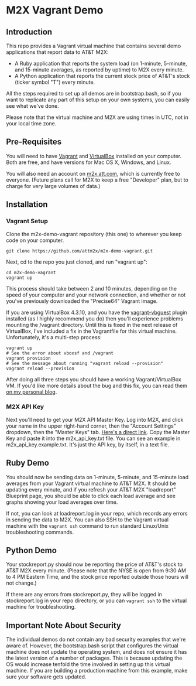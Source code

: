# M2X Vagrant Demo


## Introduction

This repo provides a Vagrant virtual machine that contains several demo applications that report data to AT&T M2X:

* A Ruby application that reports the system load (on 1-minute, 5-minute, and 15-minute averages, as reported by uptime) to M2X every minute.
* A Python application that reports the current stock price of AT&T's stock (ticker symbol "T") every minute.

All the steps required to set up all demos are in bootstrap.bash, so if you want to replicate any part of this setup on your own systems, you can easily see what we've done.

Please note that the virtual machine and M2X are using times in UTC, not in your local time zone.


## Pre-Requisites

You will need to have [Vagrant](http://www.vagrantup.com/) and [VirtualBox](https://www.virtualbox.org/) installed on your computer. Both are free, and have versions for Mac OS X, Windows, and Linux.

You will also need an account on [m2x.att.com](https://m2x.att.com), which is currently free to everyone. (Future plans call for M2X to keep a free "Developer" plan, but to charge for very large volumes of data.)

## Installation

### Vagrant Setup
Clone the m2x-demo-vagrant repository (this one) to wherever you keep code on your computer.

```
git clone https://github.com/attm2x/m2x-demo-vagrant.git
```

Next, cd to the repo you just cloned, and run "vagrant up":

```
cd m2x-demo-vagrant
vagrant up
```

This process should take between 2 and 10 minutes, depending on the speed of your computer and your network connection, and whether or not you've previously downloaded the "Precise64" Vagrant image.

If you are using VirtualBox 4.3.10, and you have the [vagrant-vbguest](https://github.com/dotless-de/vagrant-vbguest) plugin installed (as I highly recommend you do) then you'll experience problems mounting the /vagrant directory. Until this is fixed in the next release of VirtualBox, I've included a fix in the Vagrantfile for this virtual machine. Unfortunately, it's a multi-step process:

```
vagrant up
# See the error about vboxsf and /vagrant
vagrant provision
# See the message about running "vagrant reload --provision"
vagrant reload --provision
```

After doing all three steps you should have a working Vagrant/VirtualBox VM. If you'd like more details about the bug and this fix, you can read them [on my personal blog](http://schof.org/2014/03/31/working-around-virtualbox-bug-12879/).

### M2X API Key

Next you'll need to get your M2X API Master Key. Log into M2X, and click your name in the upper right-hand corner, then the "Account Settings" dropdown, then the "Master Keys" tab. [Here's a direct link](https://m2x.att.com/account#master-keys-tab). Copy the Master Key and paste it into the m2x_api_key.txt file. You can see an example in m2x_api_key.example.txt. It's just the API key, by itself, in a text file.


## Ruby Demo

You should now be sending data on 1-minute, 5-minute, and 15-minute load averages from your Vagrant virtual machine to AT&T M2X. It should be updating every minute, and if you refresh your AT&T M2X "loadreport" Blueprint page, you should be able to click each load average and see graphs showing your load averages over time.

If not, you can look at loadreport.log in your repo, which records any errors in sending the data to M2X. You can also SSH to the Vagrant virtual machine with the ```vagrant ssh``` command to run standard Linux/Unix troubleshooting commands.


## Python Demo

Your stockreport.py should now be reporting the price of AT&T's stock to AT&T M2X every minute. (Please note that the NYSE is open from 9:30 AM to 4 PM Eastern Time, and the stock price reported outside those hours will not change.)

If there are any errors from stockreport.py, they will be logged in stockreport.log in your repo directory, or you can ```vagrant ssh``` to the virtual machine for troubleshooting.

## Important Note About Security

The individual demos do not contain any bad security examples that we're aware of. However, the bootstrap.bash script that configures the virtual machine does not update the operating system, and does not ensure it has the latest version of a number of packages. This is because updating the OS would increase tenfold the time involved in setting up this virtual machine. If you are building a production machine from this example, make sure your software gets updated.
